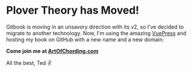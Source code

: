 # Plover Theory has Moved!

Gitbook is moving in an unsavory direction with its v2, so I've decided to migrate to another technology. Now, I'm using the amazing [VuePress](https://vuepress.vuejs.org/) and hosting my book on GitHub with a new name and a new domain:

**Come join me at [ArtOfChording.com](www.artofchording.com)**

All the best,
Ted ✌